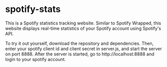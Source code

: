 # spotify-stats

This is a Spotify statistics tracking website. Similar to Spotify Wrapped, this website displays real-time statistics of your Spotify account using Spotify's API.

To try it out yourself, download the repository and dependencies. Then, enter your spotify client id and client secret in server.js, and start the server on port 8888. After the server is started, go to http://localhost:8888 and login to your spotify account.
